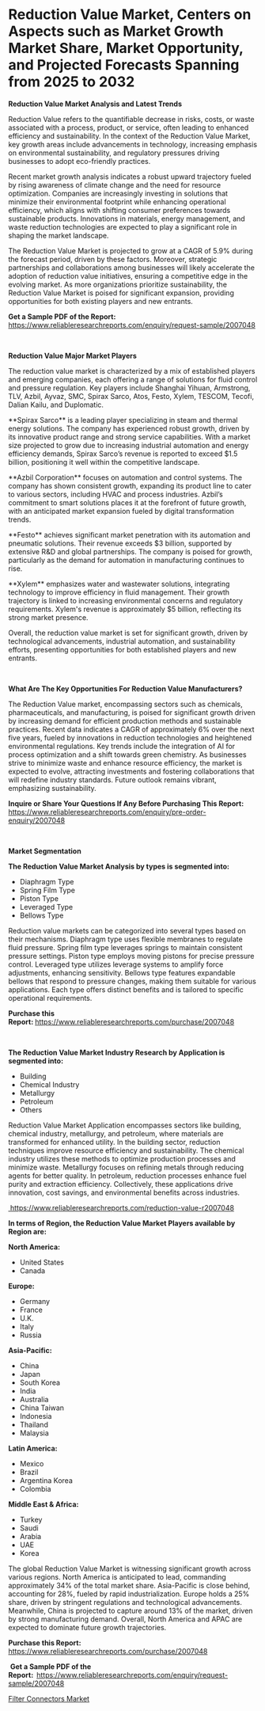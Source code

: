 <p><h1>Reduction Value Market, Centers on Aspects such as Market Growth Market Share, Market Opportunity, and Projected Forecasts Spanning from 2025 to 2032</h1></p><p><strong>Reduction Value Market Analysis and Latest Trends</strong></p>
<p><p>Reduction Value refers to the quantifiable decrease in risks, costs, or waste associated with a process, product, or service, often leading to enhanced efficiency and sustainability. In the context of the Reduction Value Market, key growth areas include advancements in technology, increasing emphasis on environmental sustainability, and regulatory pressures driving businesses to adopt eco-friendly practices.</p><p>Recent market growth analysis indicates a robust upward trajectory fueled by rising awareness of climate change and the need for resource optimization. Companies are increasingly investing in solutions that minimize their environmental footprint while enhancing operational efficiency, which aligns with shifting consumer preferences towards sustainable products. Innovations in materials, energy management, and waste reduction technologies are expected to play a significant role in shaping the market landscape.</p><p>The Reduction Value Market is projected to grow at a CAGR of 5.9% during the forecast period, driven by these factors. Moreover, strategic partnerships and collaborations among businesses will likely accelerate the adoption of reduction value initiatives, ensuring a competitive edge in the evolving market. As more organizations prioritize sustainability, the Reduction Value Market is poised for significant expansion, providing opportunities for both existing players and new entrants.</p></p>
<p><strong>Get a Sample PDF of the Report:&nbsp;</strong> <a href="https://www.reliableresearchreports.com/enquiry/request-sample/2007048?utm_campaign=3325&utm_medium=2&utm_source=Github&utm_content=ia&utm_term=08042025&utm_id=reduction-value">https://www.reliableresearchreports.com/enquiry/request-sample/2007048</a></p>
<p>&nbsp;</p>
<p><strong>Reduction Value Major Market Players</strong></p>
<p><p>The reduction value market is characterized by a mix of established players and emerging companies, each offering a range of solutions for fluid control and pressure regulation. Key players include Shanghai Yihuan, Armstrong, TLV, Azbil, Ayvaz, SMC, Spirax Sarco, Atos, Festo, Xylem, TESCOM, Tecofi, Dalian Kailu, and Duplomatic.</p><p>**Spirax Sarco** is a leading player specializing in steam and thermal energy solutions. The company has experienced robust growth, driven by its innovative product range and strong service capabilities. With a market size projected to grow due to increasing industrial automation and energy efficiency demands, Spirax Sarco’s revenue is reported to exceed $1.5 billion, positioning it well within the competitive landscape.</p><p>**Azbil Corporation** focuses on automation and control systems. The company has shown consistent growth, expanding its product line to cater to various sectors, including HVAC and process industries. Azbil’s commitment to smart solutions places it at the forefront of future growth, with an anticipated market expansion fueled by digital transformation trends.</p><p>**Festo** achieves significant market penetration with its automation and pneumatic solutions. Their revenue exceeds $3 billion, supported by extensive R&D and global partnerships. The company is poised for growth, particularly as the demand for automation in manufacturing continues to rise.</p><p>**Xylem** emphasizes water and wastewater solutions, integrating technology to improve efficiency in fluid management. Their growth trajectory is linked to increasing environmental concerns and regulatory requirements. Xylem's revenue is approximately $5 billion, reflecting its strong market presence.</p><p>Overall, the reduction value market is set for significant growth, driven by technological advancements, industrial automation, and sustainability efforts, presenting opportunities for both established players and new entrants.</p></p>
<p>&nbsp;</p>
<p><strong>What Are The Key Opportunities For Reduction Value Manufacturers?</strong></p>
<p><p>The Reduction Value market, encompassing sectors such as chemicals, pharmaceuticals, and manufacturing, is poised for significant growth driven by increasing demand for efficient production methods and sustainable practices. Recent data indicates a CAGR of approximately 6% over the next five years, fueled by innovations in reduction technologies and heightened environmental regulations. Key trends include the integration of AI for process optimization and a shift towards green chemistry. As businesses strive to minimize waste and enhance resource efficiency, the market is expected to evolve, attracting investments and fostering collaborations that will redefine industry standards. Future outlook remains vibrant, emphasizing sustainability.</p></p>
<p><strong>Inquire or Share Your Questions If Any Before Purchasing This Report:</strong> <a href="https://www.reliableresearchreports.com/enquiry/pre-order-enquiry/2007048?utm_campaign=3325&utm_medium=2&utm_source=Github&utm_content=ia&utm_term=08042025&utm_id=reduction-value">https://www.reliableresearchreports.com/enquiry/pre-order-enquiry/2007048</a></p>
<p>&nbsp;</p>
<p><strong>Market Segmentation</strong></p>
<p><strong>The Reduction Value Market Analysis by types is segmented into:</strong></p>
<p><ul><li>Diaphragm Type</li><li>Spring Film Type</li><li>Piston Type</li><li>Leveraged Type</li><li>Bellows Type</li></ul></p>
<p><p>Reduction value markets can be categorized into several types based on their mechanisms. Diaphragm type uses flexible membranes to regulate fluid pressure. Spring film type leverages springs to maintain consistent pressure settings. Piston type employs moving pistons for precise pressure control. Leveraged type utilizes leverage systems to amplify force adjustments, enhancing sensitivity. Bellows type features expandable bellows that respond to pressure changes, making them suitable for various applications. Each type offers distinct benefits and is tailored to specific operational requirements.</p></p>
<p><strong>Purchase this Report:&nbsp;</strong><a href="https://www.reliableresearchreports.com/purchase/2007048?utm_campaign=3325&utm_medium=2&utm_source=Github&utm_content=ia&utm_term=08042025&utm_id=reduction-value">https://www.reliableresearchreports.com/purchase/2007048</a></p>
<p>&nbsp;</p>
<p><strong>The Reduction Value Market Industry Research by Application is segmented into:</strong></p>
<p><ul><li>Building</li><li>Chemical Industry</li><li>Metallurgy</li><li>Petroleum</li><li>Others</li></ul></p>
<p><p>Reduction Value Market Application encompasses sectors like building, chemical industry, metallurgy, and petroleum, where materials are transformed for enhanced utility. In the building sector, reduction techniques improve resource efficiency and sustainability. The chemical industry utilizes these methods to optimize production processes and minimize waste. Metallurgy focuses on refining metals through reducing agents for better quality. In petroleum, reduction processes enhance fuel purity and extraction efficiency. Collectively, these applications drive innovation, cost savings, and environmental benefits across industries.</p></p>
<p><a href="https://www.reliableresearchreports.com/reduction-value-r2007048?utm_campaign=3325&utm_medium=2&utm_source=Github&utm_content=ia&utm_term=08042025&utm_id=reduction-value">&nbsp;https://www.reliableresearchreports.com/reduction-value-r2007048</a></p>
<p><strong>In terms of Region, the Reduction Value Market Players available by Region are:</strong></p>
<p>
    <p> <strong> North America: </strong>
        <ul>
            <li>United States</li>
            <li>Canada</li>
        </ul>
        </p> 
    <p> <strong> Europe: </strong>
        <ul>
            <li>Germany</li>
            <li>France</li>
            <li>U.K.</li>
            <li>Italy</li>
            <li>Russia</li>
        </ul>
        </p> 
    <p> <strong> Asia-Pacific: </strong>
        <ul>
            <li>China</li>
            <li>Japan</li>
            <li>South Korea</li>
            <li>India</li>
            <li>Australia</li>
            <li>China Taiwan</li>
            <li>Indonesia</li>
            <li>Thailand</li>
            <li>Malaysia</li>
        </ul>
        </p> 
    <p> <strong> Latin America: </strong>
        <ul>
            <li>Mexico</li>
            <li>Brazil</li>
            <li>Argentina Korea</li>
            <li>Colombia</li>
        </ul>
        </p> 
    <p> <strong> Middle East & Africa: </strong>
        <ul>
            <li>Turkey</li>
            <li>Saudi</li>
            <li>Arabia</li>
            <li>UAE</li>
            <li>Korea</li>
        </ul>
    </p>
    </p>
<p><p>The global Reduction Value Market is witnessing significant growth across various regions. North America is anticipated to lead, commanding approximately 34% of the total market share. Asia-Pacific is close behind, accounting for 28%, fueled by rapid industrialization. Europe holds a 25% share, driven by stringent regulations and technological advancements. Meanwhile, China is projected to capture around 13% of the market, driven by strong manufacturing demand. Overall, North America and APAC are expected to dominate future growth trajectories.</p></p>
<p><strong>Purchase this Report: </strong><a href="https://www.reliableresearchreports.com/purchase/2007048?utm_campaign=3325&utm_medium=2&utm_source=Github&utm_content=ia&utm_term=08042025&utm_id=reduction-value">https://www.reliableresearchreports.com/purchase/2007048</a></p>
<p>&nbsp;<strong>Get a Sample PDF of the Report:&nbsp;&nbsp;</strong><a href="https://www.reliableresearchreports.com/enquiry/request-sample/2007048?utm_campaign=3325&utm_medium=2&utm_source=Github&utm_content=ia&utm_term=08042025&utm_id=reduction-value">https://www.reliableresearchreports.com/enquiry/request-sample/2007048</a></p>
<p><strong></strong></p>
<p><p><a href="https://github.com/saoneubeh8/Market-Research-Report-List-1/blob/main/filter-connectors-market.md?utm_campaign=3325&utm_medium=2&utm_source=Github&utm_content=ia&utm_term=08042025&utm_id=reduction-value">Filter Connectors Market</a></p></p>